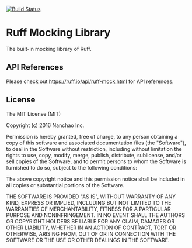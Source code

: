 [![Build Status](https://travis-ci.org/ruffjs/ruff-mock.svg)](https://travis-ci.org/ruffjs/ruff-mock)

# Ruff Mocking Library

The built-in mocking library of Ruff.

## API References

Please check out https://ruff.io/api/ruff-mock.html for API references.

## License

The MIT License (MIT)

Copyright (c) 2016 Nanchao Inc.

Permission is hereby granted, free of charge, to any person obtaining a copy of
this software and associated documentation files (the "Software"), to deal in
the Software without restriction, including without limitation the rights to
use, copy, modify, merge, publish, distribute, sublicense, and/or sell copies
of the Software, and to permit persons to whom the Software is furnished to do
so, subject to the following conditions:

The above copyright notice and this permission notice shall be included in all
copies or substantial portions of the Software.

THE SOFTWARE IS PROVIDED "AS IS", WITHOUT WARRANTY OF ANY KIND, EXPRESS OR
IMPLIED, INCLUDING BUT NOT LIMITED TO THE WARRANTIES OF MERCHANTABILITY,
FITNESS FOR A PARTICULAR PURPOSE AND NONINFRINGEMENT. IN NO EVENT SHALL THE
AUTHORS OR COPYRIGHT HOLDERS BE LIABLE FOR ANY CLAIM, DAMAGES OR OTHER
LIABILITY, WHETHER IN AN ACTION OF CONTRACT, TORT OR OTHERWISE, ARISING FROM,
OUT OF OR IN CONNECTION WITH THE SOFTWARE OR THE USE OR OTHER DEALINGS IN THE
SOFTWARE.
